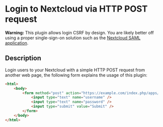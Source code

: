# Login to Nextcloud via HTTP POST request

**Warning:** This plugin allows login CSRF by design. You are likely better off
using a proper single-sign-on solution such as the [Nextcloud SAML application](https://github.com/nextcloud/user_saml).

## Description
Login users to your Nextcloud with a simple HTTP POST request from another web page,
the following form explains the usage  of this plugin:

```html
<html>
    <body>
        <form method="post" action="https://example.com/index.php/apps/loginviapost/login">
            <input type="text" name="username" />
            <input type="text" name="password" />
            <input type="submit" value="Submit" />
        </form>
    </body>
</html>
```

